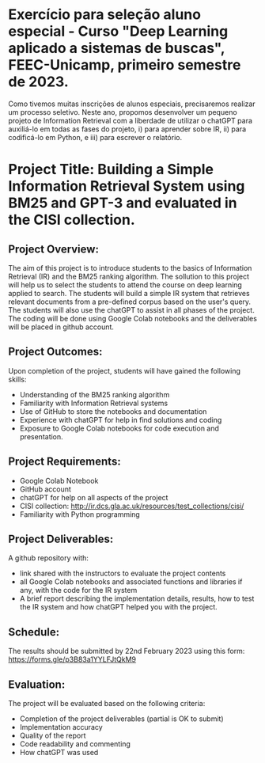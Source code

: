 # Exercício para seleção aluno especial - Curso "Deep Learning aplicado a sistemas de buscas", FEEC-Unicamp, primeiro semestre de 2023.

Como tivemos muitas inscrições de alunos especiais, precisaremos realizar um processo seletivo. 
Neste ano, propomos desenvolver um pequeno projeto de Information Retrieval com a liberdade de utilizar o chatGPT para auxiliá-lo em todas as fases do projeto, 
i) para aprender sobre IR, 
ii) para codificá-lo em Python, e 
iii) para escrever o relatório.

# Project Title: Building a Simple Information Retrieval System using BM25 and GPT-3 and evaluated in the CISI collection.

## Project Overview:
The aim of this project is to introduce students to the basics of Information Retrieval (IR) and the BM25 ranking algorithm. The sollution to this project will help us to select the students to attend the course on deep learning applied to search. The students will build a simple IR system that retrieves relevant documents from a pre-defined corpus based on the user's query. The students will also use the chatGPT to assist in all phases of the project. The coding will be done using Google Colab notebooks and the deliverables will be placed in github account.

## Project Outcomes:
Upon completion of the project, students will have gained the following skills:

- Understanding of the BM25 ranking algorithm
- Familiarity with Information Retrieval systems
- Use of GitHub to store the notebooks and documentation
- Experience with chatGPT for help in find solutions and coding
- Exposure to Google Colab notebooks for code execution and presentation.

## Project Requirements:

- Google Colab Notebook
- GitHub account
- chatGPT for help on all aspects of the project
- CISI collection: http://ir.dcs.gla.ac.uk/resources/test_collections/cisi/
- Familiarity with Python programming

## Project Deliverables:

A github repository with:
- link shared with the instructors to evaluate the project contents
- all Google Colab notebooks and associated functions and libraries if any, with the code for the IR system
- A brief report describing the implementation details, results, how to test the IR system and how chatGPT helped you with the project.

## Schedule:

The results should be submitted by 22nd February 2023 using this form: https://forms.gle/p3B83a1YYLFJtQkM9 


## Evaluation:

The project will be evaluated based on the following criteria:

- Completion of the project deliverables (partial is OK to submit)
- Implementation accuracy
- Quality of the report
- Code readability and commenting
- How chatGPT was used
